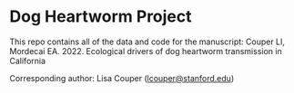 # Dog Heartworm Project 

This repo contains all of the data and code for the manuscript: Couper LI, Mordecai EA. 2022. Ecological drivers of dog heartworm transmission in California

Corresponding author: Lisa Couper (lcouper@stanford.edu)




 









